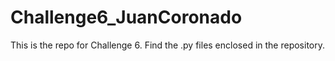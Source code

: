 # Challenge6_JuanCoronado
This is the repo for Challenge 6.
Find the .py files enclosed in the repository.
